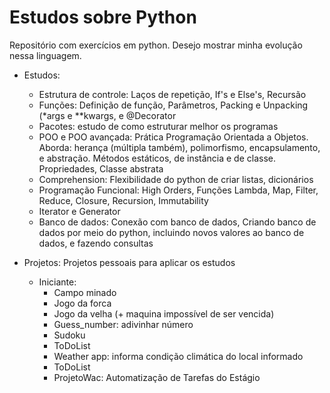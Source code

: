 # Estudos sobre Python
Repositório com exercícios em python. Desejo mostrar minha evolução nessa linguagem.

- Estudos:
  - Estrutura de controle: Laços de repetição, If's e Else's, Recursão
  - Funções: Definição de função, Parâmetros, Packing e Unpacking (*args e **kwargs, e @Decorator
  - Pacotes: estudo de como estruturar melhor os programas
  - POO e POO avançada: Prática Programação Orientada a Objetos. Aborda: herança (múltipla também), polimorfismo, encapsulamento, e abstração. Métodos estáticos, de instância e de classe. Propriedades, Classe abstrata
  - Comprehension: Flexibilidade do python de criar listas, dicionários
  - Programação Funcional: High Orders, Funções Lambda, Map, Filter, Reduce, Closure, Recursion, Immutability
  - Iterator e Generator
  - Banco de dados: Conexão com banco de dados, Criando banco de dados por meio do python, incluindo novos valores ao banco de dados, e fazendo consultas

- Projetos: Projetos pessoais para aplicar os estudos
  - Iniciante:
      - Campo minado
      - Jogo da forca
      - Jogo da velha (+ maquina impossível de ser vencida)
      - Guess_number: adivinhar número
      - Sudoku
      - ToDoList
      - Weather app: informa condição climática do local informado
      - ToDoList
      - ProjetoWac: Automatização de Tarefas do Estágio
